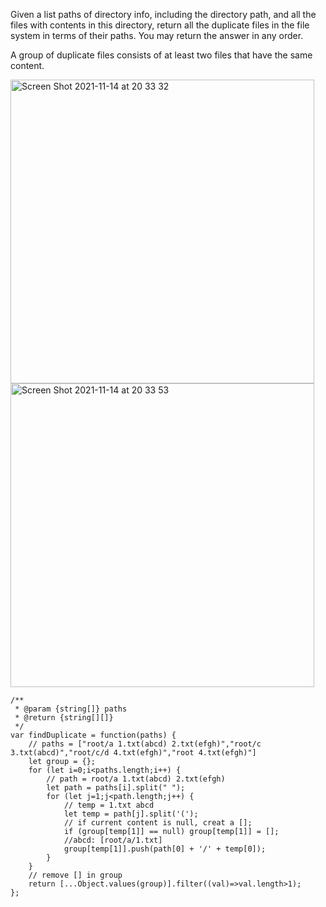 Given a list paths of directory info, including the directory path, and all the files with contents in this directory, return all the duplicate files in the file system in terms of their paths. You may return the answer in any order.

A group of duplicate files consists of at least two files that have the same content.

<img width="486" alt="Screen Shot 2021-11-14 at 20 33 32" src="https://user-images.githubusercontent.com/37787994/141718206-4ccbde13-eae6-47f8-b075-39592d255007.png">
<img width="486" alt="Screen Shot 2021-11-14 at 20 33 53" src="https://user-images.githubusercontent.com/37787994/141718281-10770415-2ae9-4ebd-b452-05c394ce06a2.png">


```JS
/**
 * @param {string[]} paths
 * @return {string[][]}
 */
var findDuplicate = function(paths) {
    // paths = ["root/a 1.txt(abcd) 2.txt(efgh)","root/c 3.txt(abcd)","root/c/d 4.txt(efgh)","root 4.txt(efgh)"]
    let group = {};
    for (let i=0;i<paths.length;i++) {
        // path = root/a 1.txt(abcd) 2.txt(efgh)
        let path = paths[i].split(" "); 
        for (let j=1;j<path.length;j++) {
            // temp = 1.txt abcd
            let temp = path[j].split('('); 
            // if current content is null, creat a [];
            if (group[temp[1]] == null) group[temp[1]] = [];
            //abcd: [root/a/1.txt]
            group[temp[1]].push(path[0] + '/' + temp[0]); 
        }
    }
    // remove [] in group
    return [...Object.values(group)].filter((val)=>val.length>1); 
};
```
